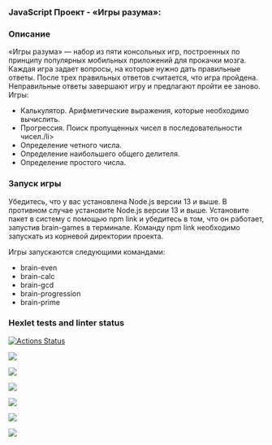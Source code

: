 ### JavaScript Проект - «Игры разума»:

<h3>Описание</h3>
<p>«Игры разума» — набор из пяти консольных игр, построенных по принципу популярных мобильных приложений для прокачки мозга. Каждая игра задает вопросы, на которые нужно дать правильные ответы. После трех правильных ответов считается, что игра пройдена. Неправильные ответы завершают игру и предлагают пройти ее заново. Игры:
<ul>
    <li>Калькулятор. Арифметические выражения, которые необходимо вычислить.</li>
    <li>Прогрессия. Поиск пропущенных чисел в последовательности чисел./li>
    <li>Определение четного числа.</li>
    <li>Определение наибольшего общего делителя.</li>
    <li>Определение простого числа.</li>
    </ul>
</p>
<h3>Запуск игры</h3>
<p>
    Убедитесь, что у вас установлена Node.js версии 13 и выше. В противном случае установите Node.js версии 13 и выше.
    Установите пакет в систему с помощью npm link и убедитесь в том, что он работает, запустив brain-games в терминале. Команду npm link необходимо запускать из корневой директории проекта.</p>
   <p> Игры запускаются следующими командами:</p>
   <ul>
        <li>brain-even</li>
        <li>brain-calc</li>
        <li>brain-gcd</li>
        <li>brain-progression</li>
        <li>brain-prime</li>
   </ul>
</p>


<h3>Hexlet tests and linter status</h3>




[![Actions Status](https://github.com/bea00811/frontend-project-lvl1/workflows/hexlet-check/badge.svg)](https://github.com/bea00811/frontend-project-lvl1/actions)

<a href="https://codeclimate.com/github/bea00811/frontend-project-lvl1/maintainability"><img src="https://api.codeclimate.com/v1/badges/ad6bd6bc757ea4fc9da3/maintainability" /></a>

<a href="https://asciinema.org/a/8VuFlN5bz41hjnDkOYPRJAng1" target="_blank"><img src="https://asciinema.org/a/8VuFlN5bz41hjnDkOYPRJAng1.svg" /></a>

<a href="https://asciinema.org/a/lxqUvnIShd9bsXLaKQX4fH9Wb" target="_blank"><img src="https://asciinema.org/a/lxqUvnIShd9bsXLaKQX4fH9Wb.svg" /></a>

<a href="https://asciinema.org/a/ppv2ECXb6QvKTRZo7gWZhE1fG" target="_blank"><img src="https://asciinema.org/a/ppv2ECXb6QvKTRZo7gWZhE1fG.svg" /></a>

<a href="https://asciinema.org/a/nNC9bsuxvMtfdfjncjxCAtPTh" target="_blank"><img src="https://asciinema.org/a/nNC9bsuxvMtfdfjncjxCAtPTh.svg" /></a>

<a href="https://asciinema.org/a/C7mYM60SzDAS8b8u8wSPOZ7ut" target="_blank"><img src="https://asciinema.org/a/C7mYM60SzDAS8b8u8wSPOZ7ut.svg" /></a>
